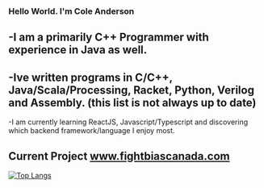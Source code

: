 ### Hello World. I'm Cole Anderson

-I am a primarily C++ Programmer with experience in Java as well.
---
-Ive written programs in C/C++, Java/Scala/Processing, Racket, Python, Verilog and Assembly. (this list is not always up to date)
---
-I am currently learning ReactJS, Javascript/Typescript and discovering which backend framework/language I enjoy most.

Current Project www.fightbiascanada.com 
---

[![Top Langs](https://github-readme-stats.vercel.app/api/top-langs/?username=SinPulse&layout=compact&theme=gotham)](https://github.com/anuraghazra/github-readme-stats)
